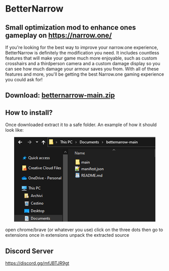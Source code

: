 # BetterNarrow

## Small optimization mod to enhance ones gameplay on https://narrow.one/

If you're looking for the best way to improve your narrow.one experience, BetterNarrow is definitely the modification you need. It includes countless features that will make your game much more enjoyable, such as custom crosshairs and a thirdperson camera and a custom damage display so you can see how much damage your armour saves you from. With all of these features and more, you'll be getting the best Narrow.one gaming experience you could ask for!

## Download: [betternarrow-main.zip](https://github.com/Laamy/betternarrow/archive/refs/heads/main.zip)

## How to install?
Once downloaded extract it to a safe folder.
An example of how it should look like:
<p align="center">
  <img width="448" height="268" src="https://raw.githubusercontent.com/Selkensy/betternarrowimages/master/screen001.png">
</p>
open chrome/brave (or whatever you use)
click on the three dots then go to extensions
once in extensions unpack the extracted source

## Discord Server
https://discord.gg/mfJBTJR9gt